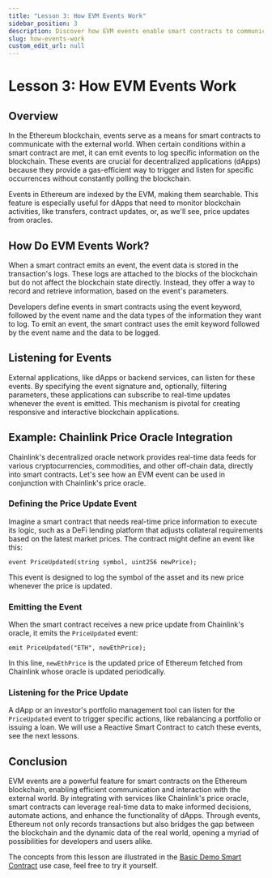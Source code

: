 ```yaml
---
title: "Lesson 3: How EVM Events Work"
sidebar_position: 3
description: Discover how EVM events enable smart contracts to communicate with the outside world on the Ethereum blockchain. Learn about event creation, emission, and listening, with a Chainlink's price oracle integration example.
slug: how-events-work
custom_edit_url: null
---
```


# Lesson 3: How EVM Events Work

## Overview

In the Ethereum blockchain, events serve as a means for smart contracts to communicate with the external world. When certain conditions within a smart contract are met, it can emit events to log specific information on the blockchain. These events are crucial for decentralized applications (dApps) because they provide a gas-efficient way to trigger and listen for specific occurrences without constantly polling the blockchain.

Events in Ethereum are indexed by the EVM, making them searchable. This feature is especially useful for dApps that need to monitor blockchain activities, like transfers, contract updates, or, as we'll see, price updates from oracles.

## How Do EVM Events Work?

When a smart contract emits an event, the event data is stored in the transaction's logs. These logs are attached to the blocks of the blockchain but do not affect the blockchain state directly. Instead, they offer a way to record and retrieve information, based on the event's parameters.

Developers define events in smart contracts using the event keyword, followed by the event name and the data types of the information they want to log. To emit an event, the smart contract uses the emit keyword followed by the event name and the data to be logged.

## Listening for Events

External applications, like dApps or backend services, can listen for these events. By specifying the event signature and, optionally, filtering parameters, these applications can subscribe to real-time updates whenever the event is emitted. This mechanism is pivotal for creating responsive and interactive blockchain applications.

## Example: Chainlink Price Oracle Integration

Chainlink's decentralized oracle network provides real-time data feeds for various cryptocurrencies, commodities, and other off-chain data, directly into smart contracts. Let's see how an EVM event can be used in conjunction with Chainlink's price oracle.

### Defining the Price Update Event

Imagine a smart contract that needs real-time price information to execute its logic, such as a DeFi lending platform that adjusts collateral requirements based on the latest market prices. The contract might define an event like this:

```solidity
event PriceUpdated(string symbol, uint256 newPrice);
```

This event is designed to log the symbol of the asset and its new price whenever the price is updated.

### Emitting the Event

When the smart contract receives a new price update from Chainlink's oracle, it emits the `PriceUpdated` event:

```solidity
emit PriceUpdated("ETH", newEthPrice);
```

In this line, `newEthPrice` is the updated price of Ethereum fetched from Chainlink whose oracle is updated periodically.

### Listening for the Price Update

A dApp or an investor's portfolio management tool can listen for the `PriceUpdated` event to trigger specific actions, like rebalancing a portfolio or issuing a loan. We will use a Reactive Smart Contract to catch these events, see the next lessons.

## Conclusion

EVM events are a powerful feature for smart contracts on the Ethereum blockchain, enabling efficient communication and interaction with the external world. By integrating with services like Chainlink's price oracle, smart contracts can leverage real-time data to make informed decisions, automate actions, and enhance the functionality of dApps. Through events, Ethereum not only records transactions but also bridges the gap between the blockchain and the dynamic data of the real world, opening a myriad of possibilities for developers and users alike.

The concepts from this lesson are illustrated in the [Basic Demo Smart Contract](../use-cases/use-case-1.md) use case, feel free to try it yourself.
